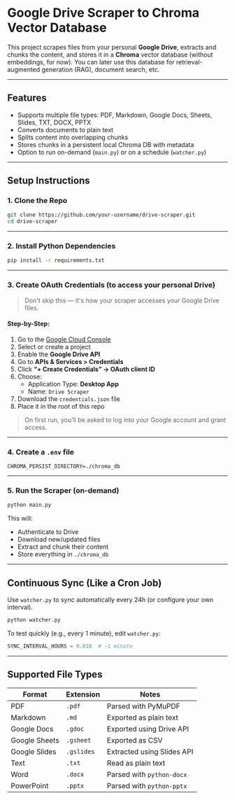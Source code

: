 # Google Drive Scraper to Chroma Vector Database

This project scrapes files from your personal **Google Drive**, extracts and chunks the content, and stores it in a **Chroma** vector database (without embeddings, for now). You can later use this database for retrieval-augmented generation (RAG), document search, etc.

---

## Features

- Supports multiple file types: PDF, Markdown, Google Docs, Sheets, Slides, TXT, DOCX, PPTX
- Converts documents to plain text
- Splits content into overlapping chunks
- Stores chunks in a persistent local Chroma DB with metadata
- Option to run on-demand (`main.py`) or on a schedule (`watcher.py`)

---

## Setup Instructions

### 1. Clone the Repo

```bash
git clone https://github.com/your-username/drive-scraper.git
cd drive-scraper
```

---

### 2. Install Python Dependencies

```bash
pip install -r requirements.txt
```

---

### 3. Create OAuth Credentials (to access your personal Drive)

> Don't skip this — it's how your scraper accesses your Google Drive files.

#### Step-by-Step:

1. Go to the [Google Cloud Console](https://console.cloud.google.com/)
2. Select or create a project
3. Enable the **Google Drive API**
4. Go to **APIs & Services > Credentials**
5. Click **“+ Create Credentials” → OAuth client ID**
6. Choose:
   - Application Type: **Desktop App**
   - Name: `Drive Scraper`
7. Download the `credentials.json` file
8. Place it in the root of this repo

> On first run, you’ll be asked to log into your Google account and grant access.

---

### 4. Create a `.env` file

```env
CHROMA_PERSIST_DIRECTORY=./chroma_db
```

---

### 5. Run the Scraper (on-demand)

```bash
python main.py
```

This will:
- Authenticate to Drive
- Download new/updated files
- Extract and chunk their content
- Store everything in `./chroma_db`

---

## Continuous Sync (Like a Cron Job)

Use `watcher.py` to sync automatically every 24h (or configure your own interval).

```bash
python watcher.py
```

To test quickly (e.g., every 1 minute), edit `watcher.py`:

```python
SYNC_INTERVAL_HOURS = 0.016  # ~1 minute
```

---

## Supported File Types

| Format       | Extension | Notes                         |
|--------------|-----------|-------------------------------|
| PDF          | `.pdf`    | Parsed with PyMuPDF           |
| Markdown     | `.md`     | Exported as plain text        |
| Google Docs  | `.gdoc`   | Exported using Drive API      |
| Google Sheets| `.gsheet` | Exported as CSV               |
| Google Slides| `.gslides`| Extracted using Slides API    |
| Text         | `.txt`    | Read as plain text            |
| Word         | `.docx`   | Parsed with `python-docx`     |
| PowerPoint   | `.pptx`   | Parsed with `python-pptx`     |



